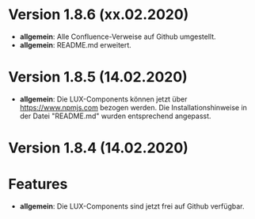 # Version 1.8.6 (xx.02.2020)
- **allgemein**: Alle Confluence-Verweise auf Github umgestellt. 
- **allgemein**: README.md erweitert.

# Version 1.8.5 (14.02.2020)

- **allgemein**: Die LUX-Components können jetzt über https://www.npmjs.com bezogen werden.
  Die Installationshinweise in der Datei "README.md" wurden entsprechend angepasst.

# Version 1.8.4 (14.02.2020)

# Features

- **allgemein**: Die LUX-Components sind jetzt frei auf Github verfügbar.
